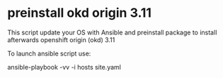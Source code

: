# preinstall okd origin 3.11

This script update your OS with Ansible and preinstall package to install afterwards openshift origin (okd) 3.11

To launch ansible script use:

ansible-playbook -vv -i hosts site.yaml
